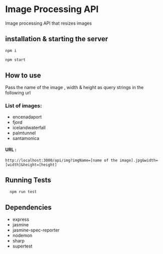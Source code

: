 # Image Processing API

Image processing API that resizes images

## installation & starting the server

```bash
npm i
```

```bash
npm start
```

## How to use

Pass the name of the image , width & height as query strings in the following url

### List of images:

- encenadaport
- fjord
- icelandwaterfall
- palmtunnel
- santamonica

#### URL :

```
http://localhost:3000/api/img?imgName=[name of the image].jpg&width=[width]&height=[height]
```

## Running Tests

```bash
  npm run test
```

## Dependencies

- express
- jasmine
- jasmine-spec-reporter
- nodemon
- sharp
- supertest
